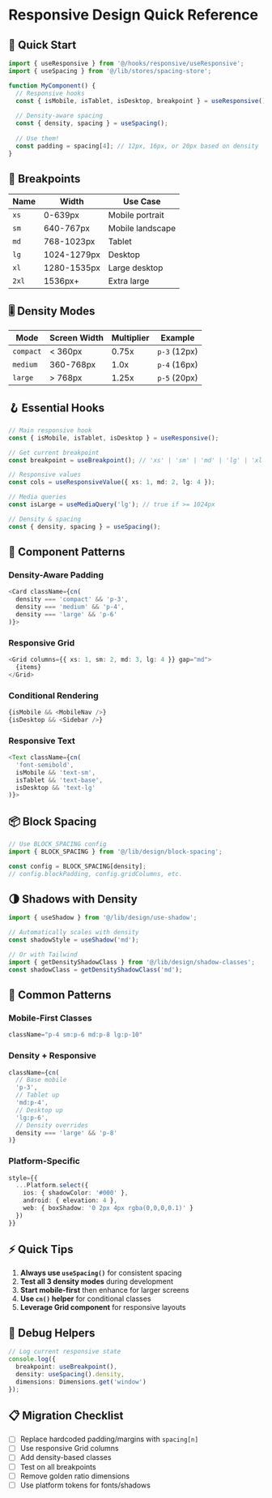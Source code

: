 # Responsive Design Quick Reference

## 🎯 Quick Start

```typescript
import { useResponsive } from '@/hooks/responsive/useResponsive';
import { useSpacing } from '@/lib/stores/spacing-store';

function MyComponent() {
  // Responsive hooks
  const { isMobile, isTablet, isDesktop, breakpoint } = useResponsive();
  
  // Density-aware spacing
  const { density, spacing } = useSpacing();
  
  // Use them!
  const padding = spacing[4]; // 12px, 16px, or 20px based on density
}
```

## 📱 Breakpoints

| Name | Width | Use Case |
|------|-------|----------|
| `xs` | 0-639px | Mobile portrait |
| `sm` | 640-767px | Mobile landscape |
| `md` | 768-1023px | Tablet |
| `lg` | 1024-1279px | Desktop |
| `xl` | 1280-1535px | Large desktop |
| `2xl` | 1536px+ | Extra large |

## 🎚️ Density Modes

| Mode | Screen Width | Multiplier | Example |
|------|--------------|------------|---------|
| `compact` | < 360px | 0.75x | `p-3` (12px) |
| `medium` | 360-768px | 1.0x | `p-4` (16px) |
| `large` | > 768px | 1.25x | `p-5` (20px) |

## 🪝 Essential Hooks

```typescript
// Main responsive hook
const { isMobile, isTablet, isDesktop } = useResponsive();

// Get current breakpoint
const breakpoint = useBreakpoint(); // 'xs' | 'sm' | 'md' | 'lg' | 'xl' | '2xl'

// Responsive values
const cols = useResponsiveValue({ xs: 1, md: 2, lg: 4 });

// Media queries
const isLarge = useMediaQuery('lg'); // true if >= 1024px

// Density & spacing
const { density, spacing } = useSpacing();
```

## 🎨 Component Patterns

### Density-Aware Padding
```typescript
<Card className={cn(
  density === 'compact' && 'p-3',
  density === 'medium' && 'p-4',
  density === 'large' && 'p-6'
)}>
```

### Responsive Grid
```typescript
<Grid columns={{ xs: 1, sm: 2, md: 3, lg: 4 }} gap="md">
  {items}
</Grid>
```

### Conditional Rendering
```typescript
{isMobile && <MobileNav />}
{isDesktop && <Sidebar />}
```

### Responsive Text
```typescript
<Text className={cn(
  'font-semibold',
  isMobile && 'text-sm',
  isTablet && 'text-base',
  isDesktop && 'text-lg'
)}>
```

## 📦 Block Spacing

```typescript
// Use BLOCK_SPACING config
import { BLOCK_SPACING } from '@/lib/design/block-spacing';

const config = BLOCK_SPACING[density];
// config.blockPadding, config.gridColumns, etc.
```

## 🌗 Shadows with Density

```typescript
import { useShadow } from '@/lib/design/use-shadow';

// Automatically scales with density
const shadowStyle = useShadow('md');

// Or with Tailwind
import { getDensityShadowClass } from '@/lib/design/shadow-classes';
const shadowClass = getDensityShadowClass('md');
```

## 🚀 Common Patterns

### Mobile-First Classes
```typescript
className="p-4 sm:p-6 md:p-8 lg:p-10"
```

### Density + Responsive
```typescript
className={cn(
  // Base mobile
  'p-3',
  // Tablet up
  'md:p-4',
  // Desktop up
  'lg:p-6',
  // Density overrides
  density === 'large' && 'p-8'
)}
```

### Platform-Specific
```typescript
style={{
  ...Platform.select({
    ios: { shadowColor: '#000' },
    android: { elevation: 4 },
    web: { boxShadow: '0 2px 4px rgba(0,0,0,0.1)' }
  })
}}
```

## ⚡ Quick Tips

1. **Always use `useSpacing()`** for consistent spacing
2. **Test all 3 density modes** during development
3. **Start mobile-first** then enhance for larger screens
4. **Use `cn()` helper** for conditional classes
5. **Leverage Grid component** for responsive layouts

## 🔧 Debug Helpers

```typescript
// Log current responsive state
console.log({
  breakpoint: useBreakpoint(),
  density: useSpacing().density,
  dimensions: Dimensions.get('window')
});
```

## 📋 Migration Checklist

- [ ] Replace hardcoded padding/margins with `spacing[n]`
- [ ] Use responsive Grid columns
- [ ] Add density-based classes
- [ ] Test on all breakpoints
- [ ] Remove golden ratio dimensions
- [ ] Use platform tokens for fonts/shadows